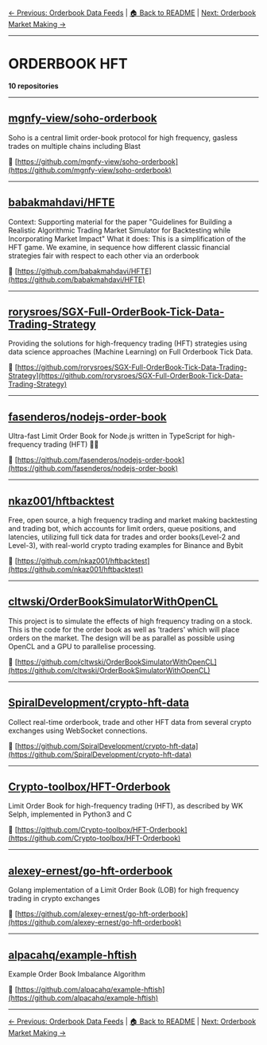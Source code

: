 [← Previous: Orderbook Data Feeds](orderbook-data-feeds.txt) | [🏠 Back to README](../README.md) | [Next: Orderbook Market Making →](orderbook-market-making.txt)

---

# ORDERBOOK HFT

**10 repositories**

---

## [mgnfy-view/soho-orderbook](https://github.com/mgnfy-view/soho-orderbook)

Soho is a central limit order-book protocol for high frequency, gasless trades on multiple chains including Blast

🔗 [https://github.com/mgnfy-view/soho-orderbook](https://github.com/mgnfy-view/soho-orderbook)

---

## [babakmahdavi/HFTE](https://github.com/babakmahdavi/HFTE)

Context: Supporting material for the paper "Guidelines for Building a Realistic Algorithmic Trading Market Simulator for Backtesting while Incorporating Market Impact" What it does: This is a simplification of the HFT game. We examine, in sequence how different classic financial strategies fair with respect to each other via an orderbook

🔗 [https://github.com/babakmahdavi/HFTE](https://github.com/babakmahdavi/HFTE)

---

## [rorysroes/SGX-Full-OrderBook-Tick-Data-Trading-Strategy](https://github.com/rorysroes/SGX-Full-OrderBook-Tick-Data-Trading-Strategy)

Providing the solutions for high-frequency trading (HFT) strategies using data science approaches (Machine Learning) on Full Orderbook Tick Data.

🔗 [https://github.com/rorysroes/SGX-Full-OrderBook-Tick-Data-Trading-Strategy](https://github.com/rorysroes/SGX-Full-OrderBook-Tick-Data-Trading-Strategy)

---

## [fasenderos/nodejs-order-book](https://github.com/fasenderos/nodejs-order-book)

Ultra-fast Limit Order Book for Node.js written in TypeScript for high-frequency trading (HFT) :rocket::rocket:

🔗 [https://github.com/fasenderos/nodejs-order-book](https://github.com/fasenderos/nodejs-order-book)

---

## [nkaz001/hftbacktest](https://github.com/nkaz001/hftbacktest)

Free, open source, a high frequency trading and market making backtesting and trading bot, which accounts for limit orders, queue positions, and latencies, utilizing full tick data for trades and order books(Level-2 and Level-3), with real-world crypto trading examples for Binance and Bybit

🔗 [https://github.com/nkaz001/hftbacktest](https://github.com/nkaz001/hftbacktest)

---

## [cltwski/OrderBookSimulatorWithOpenCL](https://github.com/cltwski/OrderBookSimulatorWithOpenCL)

This project is to simulate the effects of high frequency trading on a stock. This is the code for the order book as well as 'traders' which will place orders on the market. The design will be as parallel as possible using OpenCL and a GPU to parallelise processing.

🔗 [https://github.com/cltwski/OrderBookSimulatorWithOpenCL](https://github.com/cltwski/OrderBookSimulatorWithOpenCL)

---

## [SpiralDevelopment/crypto-hft-data](https://github.com/SpiralDevelopment/crypto-hft-data)

Collect real-time orderbook, trade and other HFT data from several crypto exchanges using WebSocket connections.

🔗 [https://github.com/SpiralDevelopment/crypto-hft-data](https://github.com/SpiralDevelopment/crypto-hft-data)

---

## [Crypto-toolbox/HFT-Orderbook](https://github.com/Crypto-toolbox/HFT-Orderbook)

Limit Order Book for high-frequency trading (HFT), as described by WK Selph, implemented in Python3 and C

🔗 [https://github.com/Crypto-toolbox/HFT-Orderbook](https://github.com/Crypto-toolbox/HFT-Orderbook)

---

## [alexey-ernest/go-hft-orderbook](https://github.com/alexey-ernest/go-hft-orderbook)

Golang implementation of a Limit Order Book (LOB) for high frequency trading in crypto exchanges

🔗 [https://github.com/alexey-ernest/go-hft-orderbook](https://github.com/alexey-ernest/go-hft-orderbook)

---

## [alpacahq/example-hftish](https://github.com/alpacahq/example-hftish)

Example Order Book Imbalance Algorithm

🔗 [https://github.com/alpacahq/example-hftish](https://github.com/alpacahq/example-hftish)

---


[← Previous: Orderbook Data Feeds](orderbook-data-feeds.txt) | [🏠 Back to README](../README.md) | [Next: Orderbook Market Making →](orderbook-market-making.txt)
